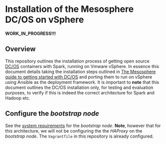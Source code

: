 # Installation of the Mesosphere DC/OS on vSphere
__WORK_IN_PROGRESS!!!__

## Overview
This repository outlines the installation process of getting open source [DC/OS](https://mesosphere.com/blog/2016/04/19/open-source-dcos/) containers with Spark, running on Vmware vSphere. In essence this document details taking the installation steps outlined in [The Mesosphere guide to getting started with DC/OS](https://mesosphere.com/blog/2016/04/20/mesosphere-guide-getting-started-dcos/) and porting them to run on vSphere using Ansible as the deployment framework.  It is important to __note__ that this document outlines the DC/OS installation only, for testing and evaluation purposes, to verify if this is indeed the correct architecture for Spark and Hadoop etc.

## Configure the *bootstrap node*
See the [system requirements](https://dcos.io/docs/1.7/administration/installing/custom/system-requirements/) for the *bootstrap node*. __Note__, however that for this architecture, we will not be configuring the the *HAProxy* on the *bootstrap node*. The `Vagrantfile` in this repository is already configured. 